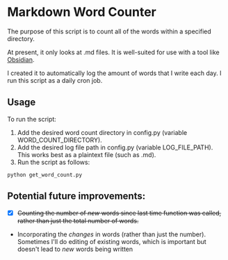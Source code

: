 # Markdown Word Counter

The purpose of this script is to count all of the words within a specified directory.

At present, it only looks at .md files. It is well-suited for use with a tool like [Obsidian](https://obsidian.md).

I created it to automatically log the amount of words that I write each day. I run this script as a daily cron job.

## Usage
To run the script:
1. Add the desired word count directory in config.py (variable WORD_COUNT_DIRECTORY).
2. Add the desired log file path in config.py (variable LOG_FILE_PATH). This works best as a plaintext file (such as .md).
3. Run the script as follows:

```
python get_word_count.py
```


## Potential future improvements:
- [x] ~~Counting the number of *new* words since last time function was called, rather than just the total number of words.~~
- Incorporating the *changes* in words (rather than just the number). Sometimes I'll do editing of existing words, which is important but doesn't lead to *new* words being written
